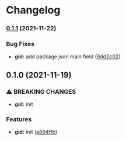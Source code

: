 # Changelog

### [0.1.1](https://www.github.com/Shopfabrik-Berlin/shopify-app/compare/gid-v0.1.0...gid-v0.1.1) (2021-11-22)


### Bug Fixes

* **gid:** add package.json main field ([9dd2c02](https://www.github.com/Shopfabrik-Berlin/shopify-app/commit/9dd2c02fab6bc954cfeafd8f453327a050bb9ba4))

## 0.1.0 (2021-11-19)


### ⚠ BREAKING CHANGES

* **gid:** init

### Features

* **gid:** init ([a894ffb](https://www.github.com/Shopfabrik-Berlin/shopify-app/commit/a894ffbab0d8d0a6b0ed7e895c65ac79f6f268e3))
